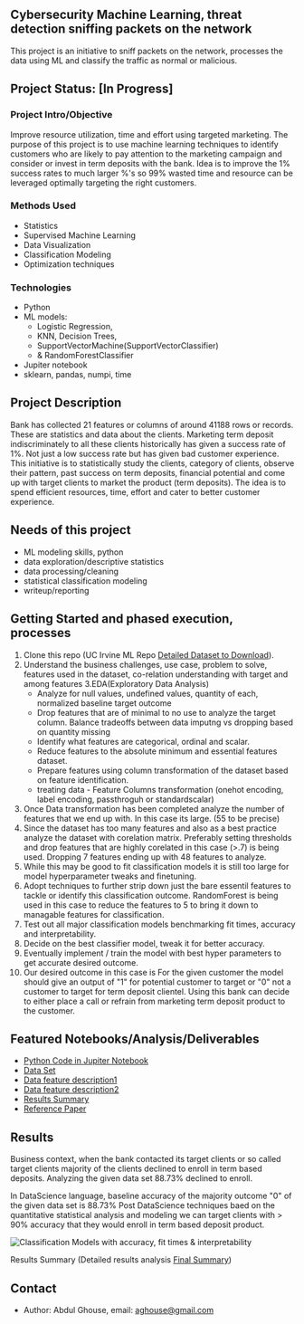 ## Cybersecurity Machine Learning, threat detection sniffing packets on the network
This project is an initiative to sniff packets on the network, processes the data using ML and classify the traffic as normal or malicious.

## Project Status: [In Progress]

### Project Intro/Objective
Improve resource utilization, time and effort using targeted marketing. The purpose of this project is to use machine learning techniques to identify customers who are likely 
to pay attention to the marketing campaign and consider or invest in term deposits with the bank. Idea is to improve the 1% success rates to much larger %'s so 99% wasted time and resource can be leveraged optimally targeting the right customers.

### Methods Used
* Statistics
* Supervised Machine Learning
* Data Visualization
* Classification Modeling
* Optimization techniques

### Technologies
* Python
* ML models: 
    - Logistic Regression, 
    - KNN, Decision Trees, 
    - SupportVectorMachine(SupportVectorClassifier) 
    - & RandomForestClassifier 
* Jupiter notebook
* sklearn, pandas, numpi, time

## Project Description
Bank has collected 21 features or columns of around 41188 rows or records. These are statistics and data about the clients. Marketing term deposit indiscriminately to all these clients historically has given a success rate of 1%. Not just a low success rate but has given bad customer experience. This initiative is to statistically study the clients, category of clients, observe their pattern, past success on term deposits, financial potential and come up with target clients to market the product (term deposits). The idea is to spend efficient resources, time, effort and cater to better customer experience.

## Needs of this project
- ML modeling skills, python
- data exploration/descriptive statistics
- data processing/cleaning
- statistical classification modeling
- writeup/reporting

## Getting Started and phased execution, processes
1. Clone this repo (UC Irvine ML Repo [Detailed Dataset to Download](https://archive.ics.uci.edu/dataset/222/bank+marketing)).
2. Understand the business challenges, use case, problem to solve, features used in the dataset, co-relation understanding with target and among features 
3.EDA(Exploratory Data Analysis)
    * Analyze for null values, undefined values, quantity of each, normalized baseline target outcome
    * Drop features that are of minimal to no use to analyze the target column. Balance tradeoffs between data imputng vs dropping based on quantity missing
    * Identify what features are categorical, ordinal and scalar.
    * Reduce features to the absolute minimum and essential features dataset.
    * Prepare features using column transformation of the dataset based on feature identification.
    * treating data - Feature Columns transformation (onehot encoding, label encoding, passthroguh or standardscalar)
3. Once Data transformation has been completed analyze the number of features that we end up with. In this case its large. (55 to be precise)
4. Since the dataset has too many features and also as a best practice analyze the dataset with corelation matrix. Preferably setting thresholds and drop features that are highly corelated in this case (>.7) is being used. Dropping 7 features ending up with 48 features to analyze. 
5. While this may be good to fit classification models it is still too large for model hyperparameter tweaks and finetuning. 
6. Adopt techniques to further strip down just the bare essentil features to tackle or identify this classification outcome. RandomForest is being used in this case to reduce the features to 5 to bring it down to managable features for classification.
7. Test out all major classification models benchmarking fit times, accuracy and interpretability.
8. Decide on the best classifier model, tweak it for better accuracy.
9. Eventually implement / train the model with best hyper parameters to get accurate desired outcome.
10. Our desired outcome in this case is For the given customer the model should give an output of "1" for potential customer to target or "0" not a customer to target for term deposit clientel. Using this bank can decide to either place a call or refrain from marketing term deposit product to the customer.

## Featured Notebooks/Analysis/Deliverables
* [Python Code in Jupiter Notebook](https://github.com/aaghouse/bank_marketing_campaign/blob/master/bank_mktng_classification_y-or-n_term_deposit.ipynb)
* [Data Set](https://github.com/aaghouse/bank_marketing_campaign/tree/master/bank%2Bmarketing/bank-additional/bank-additional)
* [Data feature description1](https://github.com/aaghouse/bank_marketing_campaign/blob/master/images/DataSetFeatures1of2.png)
* [Data feature description2](https://github.com/aaghouse/bank_marketing_campaign/blob/master/images/DataSetFeatures2of2.png)
* [Results Summary](https://github.com/aaghouse/bank_marketing_campaign/blob/master/ResultsSummary.md)
* [Reference Paper](https://github.com/aaghouse/bank_marketing_campaign/blob/master/CRISP-DM-BANK.pdf)

## Results
Business context, when the bank contacted its target clients or so called target clients majority of the clients declined to enroll in term based deposits. Analyzing the given data set 88.73% declined to enroll.  

In DataScience language, baseline accuracy of the majority outcome "0" of the given data set is 88.73%
Post DataScience techniques baed on the quantitative statistical analysis and modeling we can target clients with > 90%
accuracy that they would enroll in term based deposit product.

![Classification Models with accuracy, fit times & interpretability](Output_All_models-Final-Results-Plots.png)

Results Summary (Detailed results analysis [Final Summary](https://github.com/aaghouse/bank_marketing_campaign/blob/master/ResultsSummary.md))
## Contact 
* Author: Abdul Ghouse, email: aghouse@gmail.com
